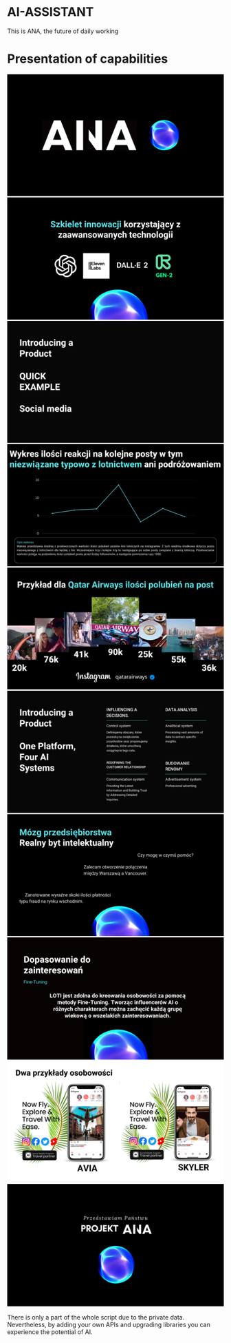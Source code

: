 # AI-ASSISTANT
This is ANA, the future of daily working

# Presentation of capabilities
![](https://github.com/AdixPlaysGames/AI-ASSISTANT/blob/main/VISUAL/1.png)
![](https://github.com/AdixPlaysGames/AI-ASSISTANT/blob/main/VISUAL/5.png)
![](https://github.com/AdixPlaysGames/AI-ASSISTANT/blob/main/VISUAL/3.png)
![](https://github.com/AdixPlaysGames/AI-ASSISTANT/blob/main/VISUAL/6.png)
![](https://github.com/AdixPlaysGames/AI-ASSISTANT/blob/main/VISUAL/7.png)
![](https://github.com/AdixPlaysGames/AI-ASSISTANT/blob/main/VISUAL/2.png)
![](https://github.com/AdixPlaysGames/AI-ASSISTANT/blob/main/VISUAL/4.png)
![](https://github.com/AdixPlaysGames/AI-ASSISTANT/blob/main/VISUAL/8.png)
![](https://github.com/AdixPlaysGames/AI-ASSISTANT/blob/main/VISUAL/9.png)
![](https://github.com/AdixPlaysGames/AI-ASSISTANT/blob/main/VISUAL/10.png)

There is only a part of the whole script due to the private data. 
Nevertheless, by adding your own APIs and upgrading libraries you can experience the potential of AI.
